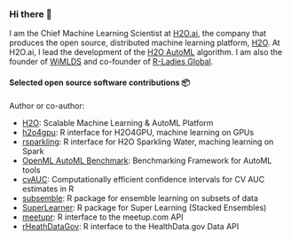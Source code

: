### Hi there 👋

I am the Chief Machine Learning Scientist at [H2O.ai](https://h2o.ai), the company that produces the open source, distributed machine learning platform, [H2O](https://github.com/h2oai/h2o-3).  At H2O.ai, I lead the development of the [H2O AutoML](http://docs.h2o.ai/h2o/latest-stable/h2o-docs/automl.html) algorithm.  I am also the founder of [WiMLDS](https://github.com/wimlds) and co-founder of [R-Ladies Global](https://github.com/rladies).

#### Selected open source software contributions 📦

Author or co-author:

- [H2O](https://github.com/h2oai/h2o-3): Scalable Machine Learning & AutoML Platform
- [h2o4gpu](https://github.com/h2oai/h2o4gpu/tree/master/src/interface_r): R interface for H2O4GPU, machine learning on GPUs
- [rsparkling](https://github.com/h2oai/sparkling-water/tree/master/r): R interface for H2O Sparkling Water, maching learning on Spark
- [OpenML AutoML Benchmark](https://github.com/openml/automlbenchmark): Benchmarking Framework for AutoML tools
- [cvAUC](https://github.com/ledell/cvAUC):  Computationally efficient confidence intervals for CV AUC estimates in R 
- [subsemble](https://github.com/ledell/subsemble): R package for ensemble learning on subsets of data 
- [SuperLearner](https://github.com/ecpolley/SuperLearner): R package for Super Learning (Stacked Ensembles)
- [meetupr](https://github.com/rladies/meetupr):  R interface to the meetup.com API 
- [rHeathDataGov](https://github.com/rOpenHealth/rHealthDataGov): R interface to the HealthData.gov Data API 
